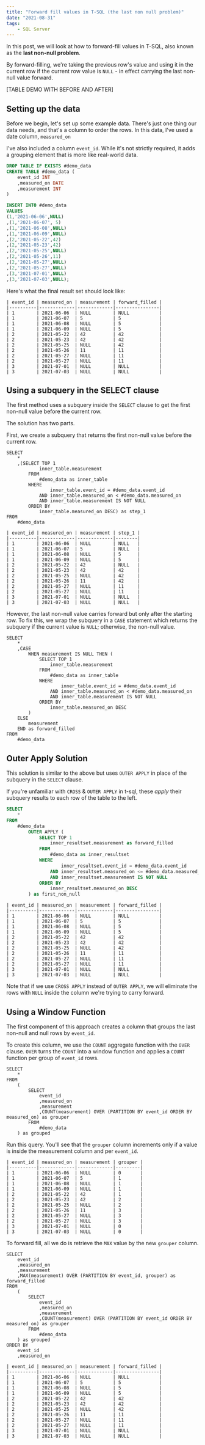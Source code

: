 ```yaml
---
title: "Forward fill values in T-SQL (the last non null problem)"
date: "2021-08-31"
tags:
    - SQL Server
---
```


In this post, we will look at how to forward-fill values in T-SQL, also known as the **last non-null problem**.

By forward-filling, we're taking the previous row's value and using it in the current row if the current row value is `NULL` - in effect carrying the last non-null value forward.

[TABLE DEMO WITH BEFORE AND AFTER]

## Setting up the data

Before we begin, let's set up some example data. There's just one thing our data needs, and that's a column to order the rows. In this data, I've used a date column, `measured_on`

I've also included a column `event_id`. While it's not strictly required, it adds a grouping element that is more like real-world data.

```sql
DROP TABLE IF EXISTS #demo_data
CREATE TABLE #demo_data (
    event_id INT
    ,measured_on DATE
    ,measurement INT
)

INSERT INTO #demo_data
VALUES
(1,'2021-06-06',NULL)
,(1,'2021-06-07', 5)
,(1,'2021-06-08',NULL)
,(1,'2021-06-09',NULL)
,(2,'2021-05-22',42)
,(2,'2021-05-23',42)
,(2,'2021-05-25',NULL)
,(2,'2021-05-26',11)
,(2,'2021-05-27',NULL)
,(2,'2021-05-27',NULL)
,(3,'2021-07-01',NULL)
,(3,'2021-07-03',NULL);
```

Here's what the final result set should look like:

```
| event_id | measured_on | measurement | forward_filled |
|----------|-------------|-------------|----------------|
| 1        | 2021-06-06  | NULL        | NULL           |
| 1        | 2021-06-07  | 5           | 5              |
| 1        | 2021-06-08  | NULL        | 5              |
| 1        | 2021-06-09  | NULL        | 5              |
| 2        | 2021-05-22  | 42          | 42             |
| 2        | 2021-05-23  | 42          | 42             |
| 2        | 2021-05-25  | NULL        | 42             |
| 2        | 2021-05-26  | 11          | 11             |
| 2        | 2021-05-27  | NULL        | 11             |
| 2        | 2021-05-27  | NULL        | 11             |
| 3        | 2021-07-01  | NULL        | NULL           |
| 3        | 2021-07-03  | NULL        | NULL           |
```

## Using a subquery in the SELECT clause

The first method uses a subquery inside the `SELECT` clause to get the first non-null value before the current row.

The solution has two parts. 

First, we create a subquery that returns the first non-null value before the current row.

```sql{10}
SELECT
    *
    ,(SELECT TOP 1
            inner_table.measurement
        FROM
            #demo_data as inner_table
        WHERE
                inner_table.event_id = #demo_data.event_id
            AND inner_table.measured_on < #demo_data.measured_on
            AND inner_table.measurement IS NOT NULL
        ORDER BY
            inner_table.measured_on DESC) as step_1
FROM
    #demo_data
```

```
| event_id | measured_on | measurement | step_1 |
|----------|-------------|-------------|--------|
| 1        | 2021-06-06  | NULL        | NULL   |
| 1        | 2021-06-07  | 5           | NULL   |
| 1        | 2021-06-08  | NULL        | 5      |
| 1        | 2021-06-09  | NULL        | 5      |
| 2        | 2021-05-22  | 42          | NULL   |
| 2        | 2021-05-23  | 42          | 42     |
| 2        | 2021-05-25  | NULL        | 42     |
| 2        | 2021-05-26  | 11          | 42     |
| 2        | 2021-05-27  | NULL        | 11     |
| 2        | 2021-05-27  | NULL        | 11     |
| 3        | 2021-07-01  | NULL        | NULL   |
| 3        | 2021-07-03  | NULL        | NULL   |
```

However, the last non-null value carries forward but only after the starting row. To fix this, we wrap the subquery in a `CASE` statement which returns the subquery if the current value is `NULL`; otherwise, the non-null value.

```sql{4,16,17}
SELECT
    *
    ,CASE 
        WHEN measurement IS NULL THEN (
            SELECT TOP 1
                inner_table.measurement
            FROM
                #demo_data as inner_table
            WHERE
                    inner_table.event_id = #demo_data.event_id
                AND inner_table.measured_on < #demo_data.measured_on
                AND inner_table.measurement IS NOT NULL
            ORDER BY
                inner_table.measured_on DESC
        )
    ELSE
        measurement
    END as forward_filled
FROM
    #demo_data
```

## Outer Apply Solution

This solution is similar to the above but uses `OUTER APPLY` in place of the subquery in the `SELECT` clause.

If you're unfamiliar with `CROSS` & `OUTER APPLY` in t-sql, these *apply* their subquery results to each row of the table to the left.

```sql
SELECT
    *
FROM
    #demo_data
        OUTER APPLY (
            SELECT TOP 1
                inner_resultset.measurement as forward_filled
            FROM
                #demo_data as inner_resultset
            WHERE
                    inner_resultset.event_id = #demo_data.event_id
                AND inner_resultset.measured_on <= #demo_data.measured_on
                AND inner_resultset.measurement IS NOT NULL
            ORDER BY
                inner_resultset.measured_on DESC
        ) as first_non_null
```

```
| event_id | measured_on | measurement | forward_filled |
|----------|-------------|-------------|----------------|
| 1        | 2021-06-06  | NULL        | NULL           |
| 1        | 2021-06-07  | 5           | 5              |
| 1        | 2021-06-08  | NULL        | 5              |
| 1        | 2021-06-09  | NULL        | 5              |
| 2        | 2021-05-22  | 42          | 42             |
| 2        | 2021-05-23  | 42          | 42             |
| 2        | 2021-05-25  | NULL        | 42             |
| 2        | 2021-05-26  | 11          | 11             |
| 2        | 2021-05-27  | NULL        | 11             |
| 2        | 2021-05-27  | NULL        | 11             |
| 3        | 2021-07-01  | NULL        | NULL           |
| 3        | 2021-07-03  | NULL        | NULL           |
```

Note that if we use `CROSS APPLY` instead of `OUTER APPLY`, we will eliminate the rows with `NULL` inside the column we're trying to carry forward.

## Using a Window Function

The first component of this approach creates a column that groups the last non-null and null rows by `event_id`. 

To create this column, we use the `COUNT` aggregate function with the `OVER` clause. `OVER` turns the `COUNT` into a window function and applies a `COUNT` function per group of `event_id` rows.


```sql{9}
SELECT
    *
FROM
    (
        SELECT
            event_id
            ,measured_on
            ,measurement
            ,COUNT(measurement) OVER (PARTITION BY event_id ORDER BY measured_on) as grouper
        FROM
            #demo_data
    ) as grouped
```

Run this query. You'll see that the `grouper` column increments only if a value is inside the measurement column and per `event_id`.

```
| event_id | measured_on | measurement | grouper |
|----------|-------------|-------------|---------|
| 1        | 2021-06-06  | NULL        | 0       |
| 1        | 2021-06-07  | 5           | 1       |
| 1        | 2021-06-08  | NULL        | 1       |
| 1        | 2021-06-09  | NULL        | 1       |
| 2        | 2021-05-22  | 42          | 1       |
| 2        | 2021-05-23  | 42          | 2       |
| 2        | 2021-05-25  | NULL        | 2       |
| 2        | 2021-05-26  | 11          | 3       |
| 2        | 2021-05-27  | NULL        | 3       |
| 2        | 2021-05-27  | NULL        | 3       |
| 3        | 2021-07-01  | NULL        | 0       |
| 3        | 2021-07-03  | NULL        | 0       |
```

To forward fill, all we do is retrieve the `MAX` value by the new `grouper` column.

```sql{5}
SELECT
    event_id
    ,measured_on
    ,measurement
    ,MAX(measurement) OVER (PARTITION BY event_id, grouper) as forward_filled
FROM
    (
        SELECT
            event_id
            ,measured_on
            ,measurement
            ,COUNT(measurement) OVER (PARTITION BY event_id ORDER BY measured_on) as grouper
        FROM
            #demo_data
    ) as grouped
ORDER BY
    event_id
    ,measured_on
```

```
| event_id | measured_on | measurement | forward_filled |
|----------|-------------|-------------|----------------|
| 1        | 2021-06-06  | NULL        | NULL           |
| 1        | 2021-06-07  | 5           | 5              |
| 1        | 2021-06-08  | NULL        | 5              |
| 1        | 2021-06-09  | NULL        | 5              |
| 2        | 2021-05-22  | 42          | 42             |
| 2        | 2021-05-23  | 42          | 42             |
| 2        | 2021-05-25  | NULL        | 42             |
| 2        | 2021-05-26  | 11          | 11             |
| 2        | 2021-05-27  | NULL        | 11             |
| 2        | 2021-05-27  | NULL        | 11             |
| 3        | 2021-07-01  | NULL        | NULL           |
| 3        | 2021-07-03  | NULL        | NULL           |
```

